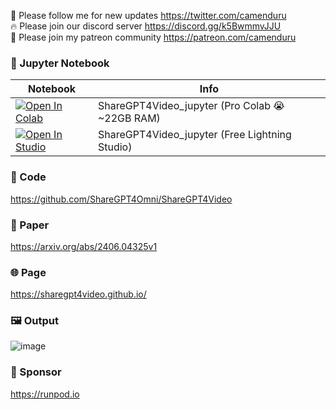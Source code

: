 🐣 Please follow me for new updates https://twitter.com/camenduru <br />
🔥 Please join our discord server https://discord.gg/k5BwmmvJJU <br />
🥳 Please join my patreon community https://patreon.com/camenduru <br />

### 🍊 Jupyter Notebook

| Notebook | Info
| --- | --- |
[![Open In Colab](https://colab.research.google.com/assets/colab-badge.svg)](https://colab.research.google.com/github/camenduru/ShareGPT4Video-jupyter/blob/main/ShareGPT4Video_jupyter.ipynb) | ShareGPT4Video_jupyter (Pro Colab 😭 ~22GB RAM)
<a target="_blank" href="https://lightning.ai/camenduru/studios/ShareGPT4Video-jupyter"> <img src="https://pl-bolts-doc-images.s3.us-east-2.amazonaws.com/app-2/studio-badge.svg" alt="Open In Studio"/></a> | ShareGPT4Video_jupyter (Free Lightning Studio)

### 🧬 Code
https://github.com/ShareGPT4Omni/ShareGPT4Video

### 📄 Paper
https://arxiv.org/abs/2406.04325v1

### 🌐 Page
https://sharegpt4video.github.io/

### 🖼 Output
![image](https://github.com/camenduru/ShareGPT4Video-jupyter/assets/54370274/872c0fc6-6ade-44b4-94a6-963dc4f8ac83)

### 🏢 Sponsor
https://runpod.io

